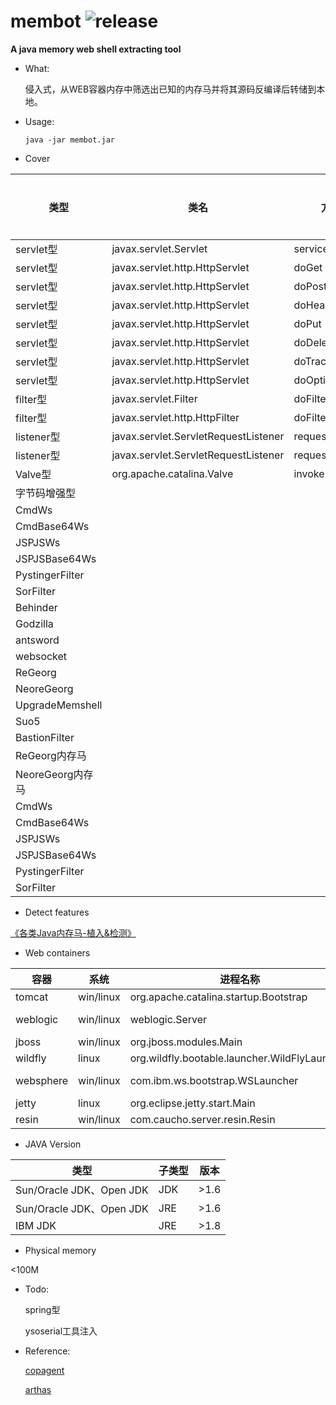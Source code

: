 # membot ![release](https://img.shields.io/badge/version-0.2-orange.svg)

**A java memory web shell extracting tool**

- What:

  侵入式，从WEB容器内存中筛选出已知的内存马并将其源码反编译后转储到本地。

- Usage:

  ```
  java -jar membot.jar
  ```

- Cover

| 类型              | 类名                                   | 方法名                | 是否覆盖 |
|-----------------|--------------------------------------|--------------------|------|
| servlet型        | javax.servlet.Servlet                | service            | ✔    |
| servlet型        | javax.servlet.http.HttpServlet       | doGet              | ✔    |
| servlet型        | javax.servlet.http.HttpServlet       | doPost             | ✔    |
| servlet型        | javax.servlet.http.HttpServlet       | doHead             | ✔    |
| servlet型        | javax.servlet.http.HttpServlet       | doPut              | ✔    |
| servlet型        | javax.servlet.http.HttpServlet       | doDelete           | ✔    |
| servlet型        | javax.servlet.http.HttpServlet       | doTrace            | ✔    |
| servlet型        | javax.servlet.http.HttpServlet       | doOptions          | ✔    |
| filter型         | javax.servlet.Filter                 | doFilter           | ✔    |
| filter型         | javax.servlet.http.HttpFilter        | doFilter           | ✔    |
| listener型       | javax.servlet.ServletRequestListener | requestDestroyed   | ✔    |
| listener型       | javax.servlet.ServletRequestListener | requestInitialized | ✔    |
| Valve型          | org.apache.catalina.Valve            | invoke             | ✔    |
| 字节码增强型          |                                      |                    | ✔    |
| CmdWs           |                                      |                    | ✔    |
| CmdBase64Ws     |                                      |                    | ✔    |
| JSPJSWs         |                                      |                    | ✔    |
| JSPJSBase64Ws   |                                      |                    | ✔    |
| PystingerFilter |                                      |                    | ✔    |
| SorFilter       |                                      |                    | ✔    |
| Behinder        |                                      |                    | ✔    |
| Godzilla        |                                      |                    | ✔    |
| antsword        |                                      |                    | ✔    |
| websocket       |                                      |                    | ✔    |
| ReGeorg         |                                      |                    | ✔    |
| NeoreGeorg      |                                      |                    | ✔    |
| UpgradeMemshell |                                      |                    | ✔    |
| Suo5            |                                      |                    | ✔    |
| BastionFilter   |                                      |                    | ✔    |
| ReGeorg内存马      |                                      |                    | ✔    |
| NeoreGeorg内存马   |                                      |                    | ✔    |
| CmdWs           |                                      |                    | ✔    |
| CmdBase64Ws     |                                      |                    | ✔    |
| JSPJSWs         |                                      |                    | ✔    |
| JSPJSBase64Ws   |                                      |                    | ✔    |
| PystingerFilter |                                      |                    | ✔    |
| SorFilter       |                                      |                    | ✔    |

- Detect features

[《各类Java内存马-植入&检测》](https://www.yuque.com/daemon-v2sjv/okfr9p/db0xgywk3r1756f0?singleDoc# )

- Web containers

| 容器        | 系统        | 进程名称                                          | 链接                                                                             |
|-----------|-----------|-----------------------------------------------|--------------------------------------------------------------------------------|
| tomcat    | win/linux | org.apache.catalina.startup.Bootstrap         | https://tomcat.apache.org/download-80.cgi                                      |
| weblogic  | win/linux | weblogic.Server                               | https://www.oracle.com/middleware/technologies/fusionmiddleware-downloads.html |
| jboss     | win/linux | org.jboss.modules.Main                        | https://developers.redhat.com/products/eap/download                            |
| wildfly   | linux     | org.wildfly.bootable.launcher.WildFlyLauncher | https://www.wildfly.org/                                                       |
| websphere | win/linux | com.ibm.ws.bootstrap.WSLauncher               | https://www.ibm.com/cloud/blog/websphere-trial-options-and-downloads           |
| jetty     | linux     | org.eclipse.jetty.start.Main                  | https://eclipse.dev/jetty/download.php                                         |
| resin     | win/linux | com.caucho.server.resin.Resin                 | https://caucho.com/products/resin/download/gpl#download                        |

- JAVA Version

| 类型                      | 子类型 | 版本   |
|-------------------------|-----|------|
| Sun/Oracle JDK、Open JDK | JDK | >1.6 |
| Sun/Oracle JDK、Open JDK | JRE | >1.6 |
| IBM JDK                 | JRE | >1.8 |

- Physical memory
  
 <100M

- Todo:

  spring型

  ysoserial工具注入


- Reference:

  [copagent](https://github.com/LandGrey/copagent)

  [arthas](https://github.com/alibaba/arthas)